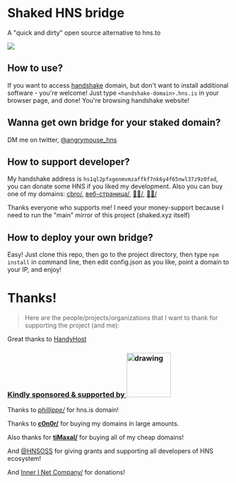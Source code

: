 # Shaked HNS bridge

A "quick and dirty" open source alternative to hns.to

![](https://forthebadge.com/images/badges/powered-by-black-magic.svg)

## How to use?

If you want to access [handshake](https://handshake.org) domain, but don't want to install additional software - you're welcome!
Just type ``<handshake-domain>.hns.is`` in your browser page, and done! You're browsing handshake website!

## Wanna get own bridge for your staked domain?

DM me on twitter, [@angrymouse_hns](https://twitter.com/angrymouse_hns)

## How to support developer?

My handshake address is ``hs1ql2pfxgenmvmzaffkf7nk6y4f65nwl37z9z0fad``, you can donate some HNS if you liked my development.
Also you can buy one of my domains: [cbro/](https://www.namebase.io/domains/cbro), [веб-страница/](https://www.namebase.io/domains/xn----8sbabesy3bzajl6c), [🔴💩/](https://www.namebase.io/domains/xn--ls8hvi), [💩🔴/](https://www.namebase.io/domains/xn--ls8hwi)

Thanks everyone who supports me! I need your money-support because I need to run the "main" mirror of this project (shaked.xyz itself)

## How to deploy your own bridge?

Easy! Just clone this repo, then go to the project directory, then type ``npm install`` in command line, then edit config.json as you like, point a domain to your IP, and enjoy!

# Thanks!
> Here are the people/projects/organizations that I want to thank for supporting the project (and me):

Great thanks to [HandyHost](https://handyhost.computer)

### **[Kindly sponsored & supported by <img src="https://handyhost.computer/static/media/logo.2302906c.svg" alt="drawing" width="100"/>](https://handyhost.computer)**




Thanks to [*phillippe/*](https://phillippe.hns.is) for hns.is domain!

Thanks to [**c0n0r/**](https://c0n0r.hns.is) for buying my domains in large amounts.

Also thanks for [**tiMaxal/**](https://timaxal.hns.is) for buying all of my cheap domains!

And [@HNSOSS](https://twitter.com/HNSOSS) for giving grants and supporting all developers of HNS ecosystem!

And [Inner I Net Company/](https://innerinetcompany.com) for donations!

